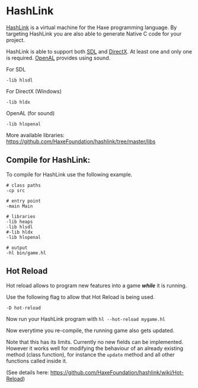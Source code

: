 # HashLink

[HashLink](https://hashlink.haxe.org/) is a virtual machine for the Haxe programming language.  By targeting HashLink you are also able to generate Native C code for your project.

HashLink is able to support both [SDL](https://lib.haxe.org/p/hlsdl) and [DirectX](https://lib.haxe.org/p/hldx). At least one and only one is required.
[OpenAL](https://lib.haxe.org/p/hlopenal) provides using sound.

For SDL
```hxml
-lib hlsdl
```

For DirectX (Windows)
```hxml
-lib hldx
```

OpenAL (for sound)
```hxml
-lib hlopenal
```

More available libraries: https://github.com/HaxeFoundation/hashlink/tree/master/libs


## Compile for HashLink:

To compile for HashLink use the following example.


```hxml
# class paths
-cp src

# entry point
-main Main

# libraries
-lib heaps
-lib hlsdl
#-lib hldx
-lib hlopenal

# output
-hl bin/game.hl
```


## Hot Reload

Hot reload allows to program new features into a game ***while*** it is running.

Use the following flag to allow that Hot Reload is being used.
```
-D hot-reload
```

Now run your HashLink program with
`hl --hot-reload mygame.hl`

Now everytime you re-compile, the running game also gets updated.

Note that this has its limits. Currently no new fields can be implemented. However it works well for modifying the behaviour of an already existing method (class function), for instance the `update` method and all other functions called inside it.

(See details here: https://github.com/HaxeFoundation/hashlink/wiki/Hot-Reload)
